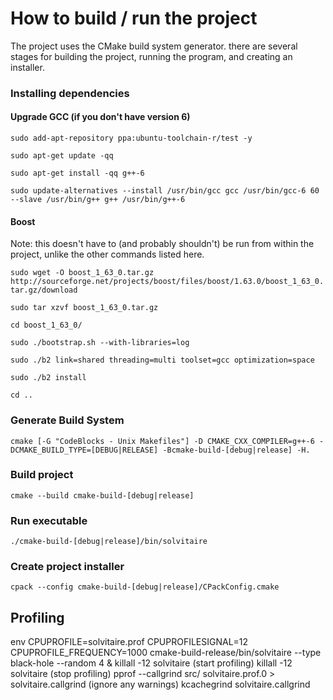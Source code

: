 # How to build / run the project

The project uses the CMake build system generator. there are several stages for
building the project, running the program, and creating an installer.

### Installing dependencies

#### Upgrade GCC (if you don't have version 6)
`sudo add-apt-repository ppa:ubuntu-toolchain-r/test -y`

`sudo apt-get update -qq`

`sudo apt-get install -qq g++-6`

`sudo update-alternatives --install /usr/bin/gcc gcc /usr/bin/gcc-6 60 --slave /usr/bin/g++ g++ /usr/bin/g++-6`

#### Boost

Note: this doesn't have to (and probably shouldn't) be run from within the project, unlike the other commands listed here.

`sudo wget -O boost_1_63_0.tar.gz http://sourceforge.net/projects/boost/files/boost/1.63.0/boost_1_63_0.tar.gz/download`

`sudo tar xzvf boost_1_63_0.tar.gz`

`cd boost_1_63_0/`

`sudo ./bootstrap.sh --with-libraries=log`

`sudo ./b2 link=shared threading=multi toolset=gcc optimization=space`

`sudo ./b2 install`

`cd ..`

### Generate Build System

`cmake [-G "CodeBlocks - Unix Makefiles"] -D CMAKE_CXX_COMPILER=g++-6 -DCMAKE_BUILD_TYPE=[DEBUG|RELEASE] -Bcmake-build-[debug|release] -H.`

### Build project

`cmake --build cmake-build-[debug|release]`

### Run executable

`./cmake-build-[debug|release]/bin/solvitaire`

### Create project installer

`cpack --config cmake-build-[debug|release]/CPackConfig.cmake`

## Profiling

env CPUPROFILE=solvitaire.prof CPUPROFILESIGNAL=12 CPUPROFILE_FREQUENCY=1000 cmake-build-release/bin/solvitaire --type black-hole --random 4 &
killall -12 solvitaire (start profiling)
killall -12 solvitaire (stop profiling)
pprof --callgrind src/ solvitaire.prof.0 > solvitaire.callgrind (ignore any warnings)
kcachegrind solvitaire.callgrind
